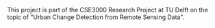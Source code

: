This project is part of the CSE3000 Research Project at TU Delft on the topic of "Urban Change Detection from Remote Sensing Data". 
